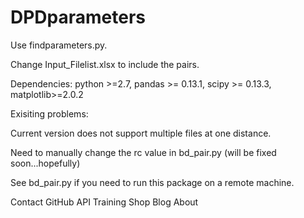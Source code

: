 # DPDparameters
Use findparameters.py.

Change Input_Filelist.xlsx to include the pairs.

Dependencies: python >=2.7, pandas >= 0.13.1, scipy >= 0.13.3, matplotlib>=2.0.2

Exisiting problems:

Current version does not support multiple files at one distance.

Need to manually change the rc value in bd_pair.py (will be fixed soon...hopefully)

See bd_pair.py if you need to run this package on a remote machine.

Contact GitHub API Training Shop Blog About

